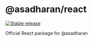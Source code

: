 # @asadharan/react

[![Stable release](https://img.shields.io/npm/v/@asadharan/react.svg)](https://npm.im/@asadharan/react)

Official React package for @asadharan
